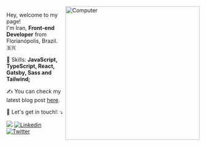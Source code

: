 <img src="https://raw.githubusercontent.com/MicaelliMedeiros/micaellimedeiros/master/image/computer-illustration.png" min-width="350px" max-width="350px" width="350px" align="right" alt="Computer">

<p align="left"> 
  Hey, welcome to my page! <br> I'm Iran, <strong>Front-end Developer</strong> from Florianópolis, Brazil. 🇧🇷 <br>
</p>

<p align="left">
  🎨 Skills: <strong>JavaScript, TypeScript, React, Gatsby, Sass and Tailwind;</strong>
</p>
<p align="left">
  ✍️ You can check my latest blog post <a href="https://irangarcia.dev">here</a>.
</p>
 
<p align="left">
  📨 Let's get in touch!: ⤵️
</p>

<p align="left">
  <a href="mailto:hello@irangarcia.dev">
   <img src="https://img.shields.io/badge/e‑mail-D14836.svg?style=for-the-badge&logo=GMail&logoColor=white"/></a>

  <a href="https://www.linkedin.com/in/irangarciaj" target="_blank">
  <img alt="Linkedin" src="https://img.shields.io/badge/-Linkedin-0e76a8?style=for-the-badge&logo=Linkedin&logoColor=white&link=https://www.linkedin.com/in/iuricode" /></a>
 
  <a href="https://twitter.com/irangarciaz" target="_blank">
  <img alt="Twitter" src="https://img.shields.io/badge/twitter-%231DA1F2.svg?&style=for-the-badge&logo=twitter&logoColor=white" /></a>
  
   
</p>
